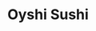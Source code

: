 ---
layout: place
title: "Oyshi Sushi"
permalink: /nevada/las-vegas/oyshi-sushi.html
stateAbbr: NV
stateName: Nevada
cityName: Las Vegas
place_id: ChIJ1b1hq8PAyIAR1z3MZmrIoQk
photos:
  - name: >-
      places/ChIJ1b1hq8PAyIAR1z3MZmrIoQk/photos/AeeoHcKjjunP6QBuVWkcL629D_CBEyQXemQRyWj9MCY5m2EDAhtpZ4UKyaL6fuMs8Ura72Jgl6cr0s-iMf75kRUWIuUlBlL6OPET74zvMyr4Qa1BnHJXnsAt9Slw88fGP_9DVaNweHpeM-sdMrGjJyWY0Qj1-lJCI5b5yVQ_6O3zy_Npstyk9MSF81vKdS1J7MwNG7TcRmjgxasDZgRfnps21ghYzdV6ViNv_W5FdFoozu2FiuPK1o8hKr1U7LhP46r8r8yqch1TDFzS8c9XTEVUffk1AMgpzCTfMbuM-dKUdO2YuwZuv7onHlcgNTQdr6Ll3ZIYJ4uCB6Db5GJoADpiNIJ4LgULIRf64HxVKfyNSDhvj1wj7OXZPWJParxio8-Se7ajq-HTJm6tk62EN2dMjjNy1H6Ufk0fyl2g94QL8DERuyTt
    widthPx: 1076
    heightPx: 675
    authorAttributions:
      - displayName: Christmas Hummel
        uri: https://maps.google.com/maps/contrib/113088660875414790801
        photoUri: >-
          https://lh3.googleusercontent.com/a/ACg8ocKCbKepkiA3rGY9Mye_oUYevZt0fKWX41W7DoPRa5t83LvpHQ=s100-p-k-no-mo
    flagContentUri: >-
      https://www.google.com/local/imagery/report/?cb_client=maps_api_places.places_api&image_key=!1e10!2sCIHM0ogKEICAgIDWoO3igAE&hl=en-US
    googleMapsUri: >-
      https://www.google.com/maps/place//data=!3m4!1e2!3m2!1sCIHM0ogKEICAgIDWoO3igAE!2e10!4m2!3m1!1s0x80c8c0c3ab61bdd5:0x9a1c86a66cc3dd7
  - name: >-
      places/ChIJ1b1hq8PAyIAR1z3MZmrIoQk/photos/AeeoHcJbi8zk6TQ08-ubcX23b7mXeVb9lxxRbOq_rynGe0O0d_VK12HEIHHxIOVHmLnMfO1nc7GbjOGexYGtOnB0BLaRHKeWUdh8z2YWzfC7F6sKrYLb43J1pPKNIP2rGUbuht2U8WD2bur7P7tnZI3QGqu7HTJBqM4K_ZvYYMZhna-u8v1W2e-ze9Q81UWzPaXMo-kJMIozKkX-sy2EXSxt9yTliHMkC7LFtHW3guQnSxn3km2DPyTTefHbvv_qT9glAZgnHVNTRFCsKWhDCNMtVh9_c-Ut4bPCBwSkOn7MI0t-MHZqhy8FotFl20_y8exNt27MtgxxtCGWTvb1jaZXAcBdDQqv16gkY6jcWDk6d4XEnI3bPB9MZPHnHg2_jNmTwZgSXHPjoc8MLg0XeozxO8AhwlSDT4coJx6_bItULQEmiQ
    widthPx: 1440
    heightPx: 1800
    authorAttributions:
      - displayName: Allen Lin
        uri: https://maps.google.com/maps/contrib/106381708981160344798
        photoUri: >-
          https://lh3.googleusercontent.com/a-/ALV-UjX3mL5zAyCFowgmqnAVRW0VBmYHAPoaOKdJ0hNXWf_9UzYLrN0ReA=s100-p-k-no-mo
    flagContentUri: >-
      https://www.google.com/local/imagery/report/?cb_client=maps_api_places.places_api&image_key=!1e10!2sCIHM0ogKEICAgICPoe3ieA&hl=en-US
    googleMapsUri: >-
      https://www.google.com/maps/place//data=!3m4!1e2!3m2!1sCIHM0ogKEICAgICPoe3ieA!2e10!4m2!3m1!1s0x80c8c0c3ab61bdd5:0x9a1c86a66cc3dd7
  - name: >-
      places/ChIJ1b1hq8PAyIAR1z3MZmrIoQk/photos/AeeoHcLnS5xdf4xkeVr1vBOcsgaPkW3hH5iangPhvGqB8CrivTlB6PdSq1yBKjqQKiQS740C9K4ftSQ6qMTxAzIZe_fTMHp58yG6wRuYJAGEEJHxVyqH-IHhkzUYHRUxxlJ2NV6ah5AK7uwkTuHAFEKco6VTwejmepEv3P4BO1tkEVTw8KHKVHyViMEdqNgkO3zf8UrXyHvV5DuhPCbWCS8Uv6P762sw9cmEAW-dBDo3Ng2ld-QV82l91HxZ4XOg1B8I3UYA68PugjP-ZA6XCgPRa7XVHw0myTHXdPS7xSARd7zMHS86vqpaZHSGINearHPihAZ5v7XAyNZ9DXTOk5dirgdpWs9DtEzTmzOgqaQf6un3L4GNFAxsbMRQCTkmyCoeu0VV8aPtCwwPb54Zz_7IZ2GbGcz6RpvMPEcL_eJC5wnG-HHX
    widthPx: 3000
    heightPx: 4000
    authorAttributions:
      - displayName: Jeremy Andra
        uri: https://maps.google.com/maps/contrib/118101694385533754475
        photoUri: >-
          https://lh3.googleusercontent.com/a-/ALV-UjUAYzVHHd2o2mAMZMoDQ1syBUZ2_pl-u9rDxe9_t8iwlQx1NfkR=s100-p-k-no-mo
    flagContentUri: >-
      https://www.google.com/local/imagery/report/?cb_client=maps_api_places.places_api&image_key=!1e10!2sCIHM0ogKEICAgICB__G52QE&hl=en-US
    googleMapsUri: >-
      https://www.google.com/maps/place//data=!3m4!1e2!3m2!1sCIHM0ogKEICAgICB__G52QE!2e10!4m2!3m1!1s0x80c8c0c3ab61bdd5:0x9a1c86a66cc3dd7
  - name: >-
      places/ChIJ1b1hq8PAyIAR1z3MZmrIoQk/photos/AeeoHcI2nOboF8ZHhO-7GvoZjPUIzuGJfqKJNoxrNzTZx_ikhT_JDLrp-U82xUAz6z76GkHEEElTpmsLxxp9YGmrxkef4rknChwmQ3WIl9pVS48bE7F-QTYV9xvZhSUM6GtcrUhZ0657jfpZimTWh7-zHQsxmZcCP2-enkyUvt6pQ-IfxXoUTCQVcDgF6PccNaQD0gjhpSAdJBfEFuqT9j-X-irbK-wJ-SU5WB8p-RF70OH7Xeq4Ovt4sOFr4UQrE7VOE_Qd8UnpHp851UTfwOJMUKniaqSZwkQZjBI2dG-BXmmaaDyO8_llQGxSEChU0TPeHCoF7W553Z0R0ZBiKMjJ9BrNRQrxxBXqpeo455cY1X51K-LY4grrmwMOev0e4osAv5Nzmg72HVx0Gw5ueJ-mcWpgFFZ28rlA8b6992HmoKZ7IQ5V
    widthPx: 3024
    heightPx: 3024
    authorAttributions:
      - displayName: Jae Kim
        uri: https://maps.google.com/maps/contrib/105962169526630464034
        photoUri: >-
          https://lh3.googleusercontent.com/a/ACg8ocLGkgBnH3_7t_psxs5nyC9PW92ftww2QGoABPR4lDhckQs=s100-p-k-no-mo
    flagContentUri: >-
      https://www.google.com/local/imagery/report/?cb_client=maps_api_places.places_api&image_key=!1e10!2sCIHM0ogKEICAgIC-w8uZvAE&hl=en-US
    googleMapsUri: >-
      https://www.google.com/maps/place//data=!3m4!1e2!3m2!1sCIHM0ogKEICAgIC-w8uZvAE!2e10!4m2!3m1!1s0x80c8c0c3ab61bdd5:0x9a1c86a66cc3dd7
  - name: >-
      places/ChIJ1b1hq8PAyIAR1z3MZmrIoQk/photos/AeeoHcK69aXPNBBgb2lnMIdS4Uw-lkZKTUY6pj5HMJcK-6uaxVK6utz4AgUc-v274zRO9BT6hzYWMdD62037ZghuZNgwUSqeG1XRXGcC5sqPmBVKO9UzAryw7KSvELmlmbbDF6oh9HjC2KI2AM1TQ8wlQ1ZJyDJZGkLusOO0VNUUrl6dn0S36d4GUi-AqiCzy7mOFtjrhc9YT6-qekttohjT7enDZ5tDZIJYj7NCAg4Y-Bkq5seN-0qgV-YPsEkabzV9Dw7ZDSOUhhKsDZJyglZmuz3w7DRrbxoCXb4BmmgrlGGlGK71y0k8j-XZvQILHMAKewkGpN-A9auhIQp4C78dGSxArdKBuJCaOFFK8pHSaHEF_HsmZne2E12N9aP1JM4C3pJ8vmSrZLYiI2zRaT03mdm4l1rjS8xM1xmtb047PEHJ_K8
    widthPx: 4000
    heightPx: 3000
    authorAttributions:
      - displayName: David Hed
        uri: https://maps.google.com/maps/contrib/112871836213430424595
        photoUri: >-
          https://lh3.googleusercontent.com/a-/ALV-UjXXk6pP0gK3qHhqgCkjVtEIpSG9xgWT7Yq_j3A6WBdcwP_IBx3pNg=s100-p-k-no-mo
    flagContentUri: >-
      https://www.google.com/local/imagery/report/?cb_client=maps_api_places.places_api&image_key=!1e10!2sCIHM0ogKEICAgIDPgtC-9wE&hl=en-US
    googleMapsUri: >-
      https://www.google.com/maps/place//data=!3m4!1e2!3m2!1sCIHM0ogKEICAgIDPgtC-9wE!2e10!4m2!3m1!1s0x80c8c0c3ab61bdd5:0x9a1c86a66cc3dd7
  - name: >-
      places/ChIJ1b1hq8PAyIAR1z3MZmrIoQk/photos/AeeoHcKuR_EK9qq_iwS6gZmUVhYRgnV2GKFMdHLOiazInuj_P9eGWlIDNx4EbVXGLsBJdCx0ZbmK-BD8K3fBJIgPs48ifXy8TISfyP2bhZ6DOd-XWMtEcMf6vYvviY8AIAe1ereowY5AJGLnWPVZFwlr_46rso10R9RGJFpIN4HeK4ce8ERsNmvtuElg-XiNSpT58NEiqQn87waznkFArglPTfE5-OYZT8C-lNyqOZzwxLCWRg7RT_7IUMRxlEzjnCmVuszohmXxl1GoW2Cuqd6K00NW5YUXQokSsb-AhtdDBvRwNRHhCGmYWGMJME68bunAPK5-xk3ZZNzH2DUO_1WVd1L8AZVN73mwHb-LPGSOZONB4ltOqqYy3mSUm4ANcmJNEPCAEMveAdACo9_Rrvi9Exl2QQs_Nib44x-8fu2EMLI
    widthPx: 4000
    heightPx: 1800
    authorAttributions:
      - displayName: rob horton
        uri: https://maps.google.com/maps/contrib/113965070270751988859
        photoUri: >-
          https://lh3.googleusercontent.com/a-/ALV-UjXxyRK-1iGagbn1IzRnP9WdQuF9C31TCQ0B63CRhzWITUa_F2OqSA=s100-p-k-no-mo
    flagContentUri: >-
      https://www.google.com/local/imagery/report/?cb_client=maps_api_places.places_api&image_key=!1e10!2sCIHM0ogKEICAgICOmd7pQg&hl=en-US
    googleMapsUri: >-
      https://www.google.com/maps/place//data=!3m4!1e2!3m2!1sCIHM0ogKEICAgICOmd7pQg!2e10!4m2!3m1!1s0x80c8c0c3ab61bdd5:0x9a1c86a66cc3dd7
  - name: >-
      places/ChIJ1b1hq8PAyIAR1z3MZmrIoQk/photos/AeeoHcLv9bLhBgIC3V-GE_vnjlQiEFTXWA05Bs7QcdSp_NH3yU7hhAZ5GsL6XKi1XtVC_Ng8z7nL48zCHOJot6gyoJ0qGaU82eYyFG38A3tns0W1oAxcIb-4de1utr4tsNPFAgLTJSTgG5S17xOrae9jTDIFIQgm5wEVfbmvCL6CGcDkE2s6OOmeGUI-EFDS3vEx6HdpZ1qM7wSbVRNwONP_03seGqE5mGsGawh1AeqB8_iV2rArL86bXRCqmLP2YFoBrCwgP6VBpHlbYkEfg-ch26_rZGLo-POqWcA_5byuHsMJwZH90BJAVMtQllD6ZVmhN6_26jh3MOeHV0r4jo3sD64czB1POtLA1v1hFQiYl84VQHRIRQLwb9pnKOq7CmkpCBld9ylQLa4F2Z6D9ieAsin_aVSLL2M8Mwhg47LK12d0jw
    widthPx: 4032
    heightPx: 2268
    authorAttributions:
      - displayName: Vegas Goonies
        uri: https://maps.google.com/maps/contrib/117335341620062578522
        photoUri: >-
          https://lh3.googleusercontent.com/a/ACg8ocKBVbBoLeJ0hep4ykqV-jBB9E8nfq9KC1iCRDTOI2P2foVBMw=s100-p-k-no-mo
    flagContentUri: >-
      https://www.google.com/local/imagery/report/?cb_client=maps_api_places.places_api&image_key=!1e10!2sCIHM0ogKEICAgMCgzojKDQ&hl=en-US
    googleMapsUri: >-
      https://www.google.com/maps/place//data=!3m4!1e2!3m2!1sCIHM0ogKEICAgMCgzojKDQ!2e10!4m2!3m1!1s0x80c8c0c3ab61bdd5:0x9a1c86a66cc3dd7
  - name: >-
      places/ChIJ1b1hq8PAyIAR1z3MZmrIoQk/photos/AeeoHcKEeZgbbJ50brBN8qMiAefNPAclkkDlMo1ZHPKuIehml99UYAuU1_LezA7gNd0DIGDshEu6c2HcPqXYD7Ci9Q7-JInGRueGQHED4JdZa9c2qvcKoV6L-QYdR0cNclKwE4NL1lqT16hJA0eoY-7sXwpY35M_ihASD_RPbipaD9xcVDvYRYZE6Tbaf07OlVcHPhMwnigKHxyEIjlMxQ5cu74eJpX6DcXjL3esRTHTcE-TXrIf6jAEHoN65W9i01pFnVCsKplVzjYBNORTLM-IAoLuiNZukpyBw2T1VD0n-FaYs6kI53MLu8iO8H2YXNRKUiNHu5oAe-QP39ywtP0Zv4HDJXWN-K81ikIWNzV896Uo1Xp63B2hsN-uUzOCfJtoU0Opjlt8ZMx7CA1QddZpJrwX1rmw7cbaydqmNCejKQBDtHAp
    widthPx: 2460
    heightPx: 2460
    authorAttributions:
      - displayName: Mr. Lucky
        uri: https://maps.google.com/maps/contrib/116697794414666804220
        photoUri: >-
          https://lh3.googleusercontent.com/a-/ALV-UjV7Cca9sJQpJS1JZFUMqQ4WJgJK0Ri1fBLGDs460kM2pdsQN22OzQ=s100-p-k-no-mo
    flagContentUri: >-
      https://www.google.com/local/imagery/report/?cb_client=maps_api_places.places_api&image_key=!1e10!2sCIHM0ogKEICAgIDZof28jgE&hl=en-US
    googleMapsUri: >-
      https://www.google.com/maps/place//data=!3m4!1e2!3m2!1sCIHM0ogKEICAgIDZof28jgE!2e10!4m2!3m1!1s0x80c8c0c3ab61bdd5:0x9a1c86a66cc3dd7
  - name: >-
      places/ChIJ1b1hq8PAyIAR1z3MZmrIoQk/photos/AeeoHcIA9Xb7nacip0CGPUwv_eaGmSSaN0TNH_fJ_68kvuBydgYQCS07wHEKiYUtQIGSUb14bLKOFj1vM4rcu0PKcI67kVLUUw1RleXVZo4bWR1azTbsZpqXCftXSHuX7z846-TAypHSlGBtljH-qrM7OR8eY3Ghyn1hn6AJ5uynYQTWU_8Q1Mx7CYTKIiY4i1gDtXHjusM0KSlFcdfGsDl9ScfXOAgOQxFflXFKghxjt58geS8LNmRdZyn-Yb3MYAnoZigoWCXXH2OeCcE7CshOO38HqKMj9t1giajR8eYip-V6ISeDBpbqIZC6G_XUkbKW2RnRAo7IU01uhqznWI_PwXGVSrAIpesOXdcvs-KTdFU7gB3RQAUIp0nVDRsX3Q_vB81c4nlGhokkgP3KqHoWgvgriEJiiULEbjDlZ2DDCDQ
    widthPx: 2848
    heightPx: 2136
    authorAttributions:
      - displayName: Daniel Acierto
        uri: https://maps.google.com/maps/contrib/106812101392554599330
        photoUri: >-
          https://lh3.googleusercontent.com/a-/ALV-UjVD2XpLdKDV_GiZcYVM8Nt_OmDC3O6lqmKoiUwVrkvv_NxhwAgx=s100-p-k-no-mo
    flagContentUri: >-
      https://www.google.com/local/imagery/report/?cb_client=maps_api_places.places_api&image_key=!1e10!2sCIHM0ogKEICAgIDB0ufDAw&hl=en-US
    googleMapsUri: >-
      https://www.google.com/maps/place//data=!3m4!1e2!3m2!1sCIHM0ogKEICAgIDB0ufDAw!2e10!4m2!3m1!1s0x80c8c0c3ab61bdd5:0x9a1c86a66cc3dd7
  - name: >-
      places/ChIJ1b1hq8PAyIAR1z3MZmrIoQk/photos/AeeoHcKgQh9mvBZlmbJkKKIMqbojXSdrG2ALmmdQfcQbnPdqfFuTW9tAza1mV0yEUwMIuubhmZ5K2M2iMsYYpL1TDs5biwfvOAImdN5Ndlfu2Y8WMvd_L8z9oz0vNMUjQh3W0MKGjXVIXjq3IDsz0-tIeCbKfG94VUhrtxw8JP68yrEbOGuYxbON5tg4aKbmSz4LARtI-gRv2Q_KOj5QuHUmuKWHIGBYD8cmgq50C2u1HyD0mdjb5vRev1sckYAaO0KkcLwTO0HRD7jiJ4H1jlSggg2eYZclW5OkighYR3B3w2IRpzYmzeBzd1MPKzQFSC00ir_GsOeCxMf5-lmY0ZL_naNE14NGPkEL5Bsi8RdeUGoTAChfEPLmDdaxgrBvv4yNktZF2yO__p7iI8QGWNt41rk3QrGaruhaJvIYjp4ikqutNnUq
    widthPx: 3022
    heightPx: 4030
    authorAttributions:
      - displayName: Vegas Goonies
        uri: https://maps.google.com/maps/contrib/117335341620062578522
        photoUri: >-
          https://lh3.googleusercontent.com/a/ACg8ocKBVbBoLeJ0hep4ykqV-jBB9E8nfq9KC1iCRDTOI2P2foVBMw=s100-p-k-no-mo
    flagContentUri: >-
      https://www.google.com/local/imagery/report/?cb_client=maps_api_places.places_api&image_key=!1e10!2sCIHM0ogKEICAgMCgzojKtQE&hl=en-US
    googleMapsUri: >-
      https://www.google.com/maps/place//data=!3m4!1e2!3m2!1sCIHM0ogKEICAgMCgzojKtQE!2e10!4m2!3m1!1s0x80c8c0c3ab61bdd5:0x9a1c86a66cc3dd7
address: 7293 W Sahara Ave, Las Vegas, NV 89117, USA
street: 7293 W Sahara Ave
city: Las Vegas
state: NV
zip: '89117'
country: USA
neighborhood: The Section 10
latitude: '36.143524'
longitude: '-115.251439'
accessibility_options:
  wheelchairAccessibleParking: true
  wheelchairAccessibleEntrance: true
  wheelchairAccessibleRestroom: true
  wheelchairAccessibleSeating: true
business_status: OPERATIONAL
name: Oyshi Sushi
google_maps_links:
  directionsUri: >-
    https://www.google.com/maps/dir//''/data=!4m7!4m6!1m1!4e2!1m2!1m1!1s0x80c8c0c3ab61bdd5:0x9a1c86a66cc3dd7!3e0
  placeUri: https://maps.google.com/?cid=694056176908516823
  writeAReviewUri: >-
    https://www.google.com/maps/place//data=!4m3!3m2!1s0x80c8c0c3ab61bdd5:0x9a1c86a66cc3dd7!12e1
  reviewsUri: >-
    https://www.google.com/maps/place//data=!4m4!3m3!1s0x80c8c0c3ab61bdd5:0x9a1c86a66cc3dd7!9m1!1b1
  photosUri: >-
    https://www.google.com/maps/place//data=!4m3!3m2!1s0x80c8c0c3ab61bdd5:0x9a1c86a66cc3dd7!10e5
primary_type: Sushi Restaurant
opening_hours:
  regular: null
  current: null
secondary_opening_hours:
  regular:
    weekdayDescriptions: null
    type: null
  current:
    weekdayDescriptions: null
    type: null
phone: null
price_level: null
price_range: null
rating: null
rating_count: 0
website: null
description: null
reviews: null
parking_options: null
payment_options: null
allow_dogs: null
curbside_pickup: null
delivery: null
dine_in: null
good_for_children: null
good_for_groups: null
good_for_sports: null
live_music: null
menu_for_children: null
outdoor_seating: null
reservable: null
restroom: null
serves_beer: null
serves_breakfast: null
serves_brunch: null
serves_cocktails: null
serves_coffee: null
serves_dinner: null
serves_dessert: null
serves_lunch: null
serves_vegetarian_food: null
serves_wine: null
takeout: null

---